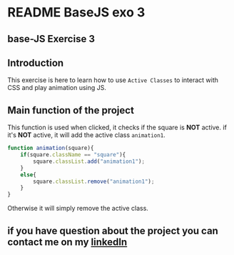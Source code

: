 # **README BaseJS exo 3**

## **base-JS Exercise 3**

## **Introduction**

This exercise is here to learn how to use `Active Classes` to interact with CSS and play animation using JS. 

## **Main function of the project**


This function is used when clicked, it checks if the square is **NOT** active. if it's **NOT** active, it will add the active class `animation1`. 
```js
function animation(square){
    if(square.className == "square"){
        square.classList.add("animation1");
    }
    else{
        square.classList.remove("animation1");
    }
}
```
Otherwise it will simply remove the active class.

## **if you have question about the project you can contact me on my [linkedIn](https://www.linkedin.com/in/nassim-hammoudi-8a5235334/)**
